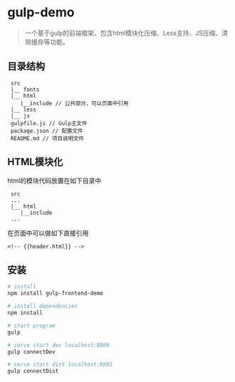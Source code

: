 # gulp-demo

> 一个基于gulp的前端框架，包含html模块化压缩、Less支持、JS压缩、清除缓存等功能。

## 目录结构
```
 src 
 |__ fonts
 |__ html 
    |__include // 公共部分，可以页面中引用
 |__ less
 |__ js 
 gulpfile.js // Gulp主文件
 package.json // 配置文件
 README.md // 项目说明文件

```

## HTML模块化
html的模块代码放置在如下目录中
```
 src  
 ...
 |__ html 
    |__include 
 ...
```
在页面中可以做如下直接引用
```
<!-- {{header.html}} -->
```


## 安装

``` bash
# install
npm install gulp-frontend-demo 

# install dependencies
npm install

# start program
gulp

# serve start dev localhost:8000
gulp connectDev

# serve start dist localhost:8001
gulp connectDist 

```

